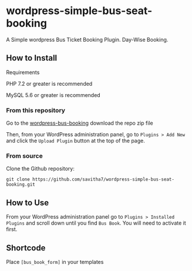 # wordpress-simple-bus-seat-booking

A Simple wordpress Bus Ticket Booking Plugin. Day-Wise Booking.

## How to Install

Requirements

PHP 7.2 or greater is recommended

MySQL 5.6 or greater is recommended

### From this repository

Go to the [wordpress-bus-booking](https://github.com/savitha7/wordpress-simple-bus-seat-booking/) download the repo zip file

Then, from your WordPress administration panel, go to `Plugins > Add New` and click the `Upload Plugin` button at the top of the page.

### From source

Clone the Github repository:  

`git clone https://github.com/savitha7/wordpress-simple-bus-seat-booking.git`

## How to Use

From your WordPress administration panel go to `Plugins > Installed Plugins` and scroll down until you find `Bus Book`. You will need to activate it first.

## Shortcode
Place `[bus_book_form]` in your templates
